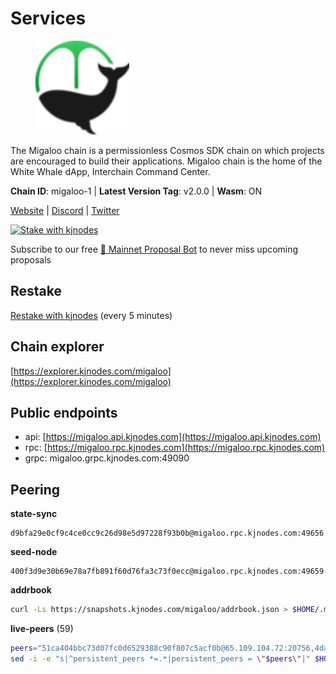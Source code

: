 # Services

<figure><img src="https://raw.githubusercontent.com/kj89/cosmos-images/main/logos/migaloo.png" width="150" alt=""><figcaption></figcaption></figure>

The Migaloo chain is a permissionless Cosmos SDK chain on which  projects are encouraged to build their applications. Migaloo chain  is the home of the White Whale dApp, Interchain Command Center.

**Chain ID**: migaloo-1 | **Latest Version Tag**: v2.0.0 | **Wasm**: ON

[Website](https://whitewhale.money) | [Discord](https://discord.gg/AyvcgD4jy3) | [Twitter](https://twitter.com/WhiteWhaleDefi)

[![Stake with kjnodes](https://i.ibb.co/cr44Q8j/button-stake-with-kjnodes.png)](https://restake.app/migaloo/migaloovaloper1jxtgnfw3tatfh90ju9j76dfrt3yea0zw2vnr8v)

Subscribe to our free [🤖 Mainnet Proposal Bot](https://t.me/kjnodes_proposal_bot) to never miss upcoming proposals

## Restake

[Restake with kjnodes](https://restake.app/migaloo/migaloovaloper1jxtgnfw3tatfh90ju9j76dfrt3yea0zw2vnr8v) (every 5 minutes)
## Chain explorer
[https://explorer.kjnodes.com/migaloo](https://explorer.kjnodes.com/migaloo)

## Public endpoints

* api: [https://migaloo.api.kjnodes.com](https://migaloo.api.kjnodes.com)
* rpc: [https://migaloo.rpc.kjnodes.com](https://migaloo.rpc.kjnodes.com)
* grpc: migaloo.grpc.kjnodes.com:49090

## Peering

**state-sync**

```text
d9bfa29e0cf9c4ce0cc9c26d98e5d97228f93b0b@migaloo.rpc.kjnodes.com:49656
```

**seed-node**

```text
400f3d9e30b69e78a7fb891f60d76fa3c73f0ecc@migaloo.rpc.kjnodes.com:49659
```

**addrbook**
```bash
curl -Ls https://snapshots.kjnodes.com/migaloo/addrbook.json > $HOME/.migalood/config/addrbook.json
```

**live-peers** (59)
```bash
peers="51ca404bbc73d07fc0d6529388c90f807c5acf0b@65.109.104.72:20756,4da079a17063c84724965a5367bbf8a52528dd67@65.108.128.139:2060,d9bfa29e0cf9c4ce0cc9c26d98e5d97228f93b0b@65.109.88.38:49656,8ab347211b90560a0dca64ef0e4eef29012f2f67@65.109.71.119:26656,f4cada0792353a16093ea9ecb872cb5962ce01ce@65.109.71.210:26656,ad4a3df80407d721cad9ea4b7016b7f5a7775bfe@162.55.239.79:26665,e3fee82bd16509145c45b3dc0b8f4db25315078e@212.227.13.120:26656,dfe5f91f824880e19d47475546d9874e0f2cea8c@5.79.74.229:8095,0c38efdc028867765e68f02979958468384ad087@51.89.155.2:23656,78f0f5aa89b7ed92a5728dd3f67f646d8dda5213@198.244.228.162:55736,1efa54b5e318fad742f060d3938a963333bd8ae9@142.93.189.65:26656,80be85c4980deccaa2fbd710029f0eb660dadf9a@51.81.16.186:26656,2e71dbd7d4c079ba7894c5287291c17ba58a6504@141.95.47.78:26656,5429bc670b77cd9c61481912ea194bea8aa6d0cd@51.81.155.189:20756,2e756df28be5e4fa7d332ba732a160202ef86eee@167.235.21.165:26656,a834ef7ec0a65ac7c5bf976a9af5adb3a71d7a19@65.108.8.247:20756,ebc272824924ea1a27ea3183dd0b9ba713494f83@195.3.220.136:27096,327fb12682b6450564330abec78f13fa35bd9b78@37.187.149.73:26706,d20e91b12956469860da37a8e538305dad8d23d4@185.119.118.110:4000,aedf3405d57c3efdcc2bdb1d571dc10f05247f08@51.89.40.85:22656,95a68d5280d9a3ae6d688e89bd4e4fe295b11a92@31.156.88.34:26656,c616069071f0864b5b0e995f8d8961536b41ab62@15.204.141.36:26656,6870906f86e474d88d077c7c55af36debe49da04@178.162.165.194:7095,dfb44159d26b62affd7112367e082b2397bbff15@65.108.136.206:26656,36e1c376a0c5da53382a8ccb081d6a3e4831d165@65.108.234.59:26666,0326c9ee117587b7ebe3b26b00820642a8cf48ff@65.108.238.102:20756,45c246b7f17bb9d95a3155e53ae32850de03d946@195.14.6.2:26656,6801b2f80cdb6a02fbc7e23e1e1d393788e37e84@64.5.123.231:26656,2fd235d3f0a1a84abd197dcfdaf04fdabc092db8@168.119.62.80:26656,f59f9e1876f2b8401aabba612786eda163f23a8a@213.170.135.20:26134,ba6f2c1a1174fbc19e1fff75922f56c779d788d8@38.146.3.131:20756,45a88789d86553f6cd7c7ee48786847e462e7dd6@5.75.161.219:26656,9cb7ba30c7eb7e9b516b90e09ca0f53250927440@146.59.52.135:8095,81eefc4de6acec31ccdd519d53270be024e4fe68@51.210.223.186:7095,b3538ee0cf0245a5d7d7c1ef82cdf4a60e7d36ed@173.215.85.171:20080,10166cc8110fd68eec801402e3a3ceaba9bdbbb4@96.73.27.73:26656,9780ea85f4d0f4cb5ebca14992ce11ebe1982d35@188.172.229.26:26656,f7dede5bd05eb9615c8c6fa273e25bd4f10f56b8@65.108.109.240:3000,ccaccdf6bafcb57197d86a1420a289cd39fe0ae9@85.10.200.231:8095,59c74642d0ec4d012dd7bd0a7e5af1eadf2061b2@65.109.30.183:26656,347e6fa3c974e91aee92da5793486ba3f1bae67d@23.88.112.67:26656,e39876398a43c0f9b93b5a82d8e38fa57c0373b5@65.109.89.19:20756,3b3428d679faa1bd498b3554ca798de3a0d802c6@162.19.89.8:20756,8a9e42026a687b2762cefbd74584ccbd6afa0be1@65.109.83.124:26656,9f55d181ba68c2a7b62d065fa5974bc1ada7395f@188.165.252.51:26656,8917d5ba9ff160e192a3178252856d371236f7d6@45.85.147.42:55656,fe04ff9a13d8f0b23463e832f75eb5c845bd375e@213.239.214.73:7095,462a37ca052c4d058e505959393574045dce9489@116.202.36.240:20756,320ec920b1c1adc94556f9f64eeb575e07ef9d27@24.158.14.210:26656,2b9c4fd6be5b779417bc5bd392bdefc81a08720a@35.90.134.158:33656,1d3809b25bbe6a29bc2415df77c9fc82e46fd384@18.117.74.187:26656,4236750928a4dcb742e50e30e500ebc9ee39f240@35.223.246.103:26656,744f2ecd98984eb0e20640ca4b7be69c0be0b81d@45.83.106.141:26656,20a8ee3728b358f9de624febd85464eb89dddd37@50.250.156.59:36656,58a97513b4b96aaa4ca85445e740208cfc7c0af2@162.19.81.219:27502,ea8ec0c9613b8c096938469c499a6b1e3372085a@5.181.51.80:26656,25cc124e251999047c971721765947b03544b9d6@45.152.13.148:26656,9755cab2585a2794453a5b396ef13b893393366f@65.108.212.224:46678,ade4d8bc8cbe014af6ebdf3cb7b1e9ad36f412c0@135.181.5.219:20756"
sed -i -e "s|^persistent_peers *=.*|persistent_peers = \"$peers\"|" $HOME/.migalood/config/config.toml
```
